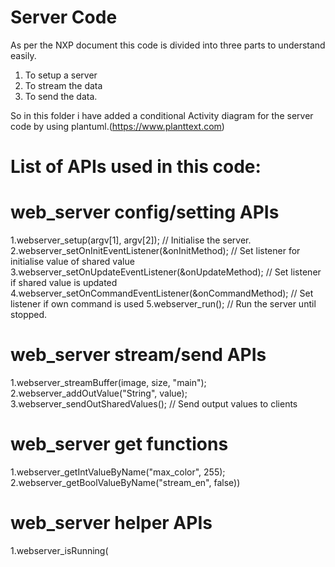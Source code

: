 # Server Code

As per the NXP document this code is divided into three parts to understand easily.

1. To setup a server
2. To stream the data
3. To send the data.

So in this folder i have added a conditional Activity diagram for the server code by using plantuml.(https://www.planttext.com)

# List of APIs used in this code:

# web_server config/setting APIs
1.webserver_setup(argv[1], argv[2]);  // Initialise the server.
2.webserver_setOnInitEventListener(&onInitMethod);  // Set listener for initialise value of shared value
3.webserver_setOnUpdateEventListener(&onUpdateMethod);  // Set listener if shared value is updated
4.webserver_setOnCommandEventListener(&onCommandMethod); // Set listener if own command is used
5.webserver_run();  // Run the server until stopped.

# web_server stream/send APIs
1.webserver_streamBuffer(image, size, "main");
2.webserver_addOutValue("String", value);
3.webserver_sendOutSharedValues();  // Send output values to clients

# web_server get functions
1.webserver_getIntValueByName("max_color", 255);
2.webserver_getBoolValueByName("stream_en", false))

# web_server helper APIs
1.webserver_isRunning(